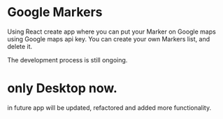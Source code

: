 # Google Markers
Using React create app where you can put your Marker on Google maps using Google maps api key. 
You can create your own Markers list, and delete it. 

The development process is still ongoing.

# only Desktop now. 

in future app will be updated, refactored and added more functionality.

